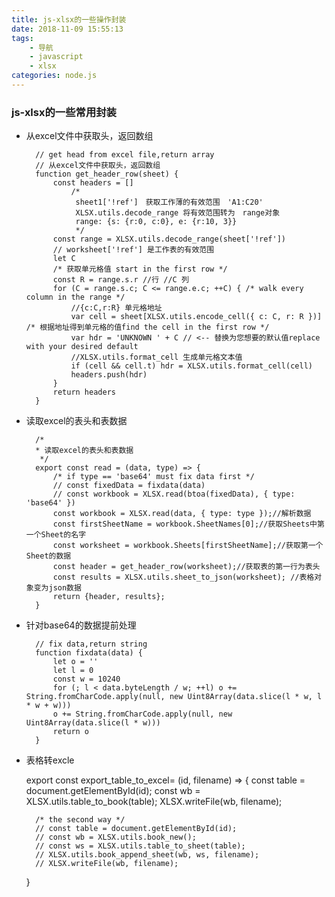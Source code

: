 ```yaml
---
title: js-xlsx的一些操作封装
date: 2018-11-09 15:55:13
tags:
	- 导航
	- javascript
	- xlsx
categories: node.js
---
```


### js-xlsx的一些常用封装

- 从excel文件中获取头，返回数组
		
		// get head from excel file,return array
		// 从excel文件中获取头，返回数组
		function get_header_row(sheet) {
		    const headers = []
		        /*
		         sheet1['!ref']　获取工作薄的有效范围　'A1:C20'
		         XLSX.utils.decode_range 将有效范围转为　range对象
		         range: {s: {r:0, c:0}, e: {r:10, 3}}
		         */
		    const range = XLSX.utils.decode_range(sheet['!ref']) 
		    // worksheet['!ref'] 是工作表的有效范围
		    let C
		    /* 获取单元格值 start in the first row */
		    const R = range.s.r //行 //C 列
		    for (C = range.s.c; C <= range.e.c; ++C) { /* walk every column in the range */
		        //{c:C,r:R} 单元格地址
		        var cell = sheet[XLSX.utils.encode_cell({ c: C, r: R })] /* 根据地址得到单元格的值find the cell in the first row */
		        var hdr = 'UNKNOWN ' + C // <-- 替换为您想要的默认值replace with your desired default
				//XLSX.utils.format_cell 生成单元格文本值
		        if (cell && cell.t) hdr = XLSX.utils.format_cell(cell)
		        headers.push(hdr)
		    }
		    return headers
		}

- 读取excel的表头和表数据

		/*
		* 读取excel的表头和表数据
		 */
		export const read = (data, type) => {
		    /* if type == 'base64' must fix data first */
		    // const fixedData = fixdata(data)
		    // const workbook = XLSX.read(btoa(fixedData), { type: 'base64' })
		    const workbook = XLSX.read(data, { type: type });//解析数据
		    const firstSheetName = workbook.SheetNames[0];//获取Sheets中第一个Sheet的名字
		    const worksheet = workbook.Sheets[firstSheetName];//获取第一个Sheet的数据
		    const header = get_header_row(worksheet);//获取表的第一行为表头
		    const results = XLSX.utils.sheet_to_json(worksheet); //表格对象变为json数据
		    return {header, results};
		}

- 针对base64的数据提前处理

		// fix data,return string
		function fixdata(data) {
		    let o = ''
		    let l = 0
		    const w = 10240
		    for (; l < data.byteLength / w; ++l) o += String.fromCharCode.apply(null, new Uint8Array(data.slice(l * w, l * w + w)))
		    o += String.fromCharCode.apply(null, new Uint8Array(data.slice(l * w)))
		    return o
		}

- 表格转excle

	export const export_table_to_excel= (id, filename) => {
	    const table = document.getElementById(id);
	    const wb = XLSX.utils.table_to_book(table);
	    XLSX.writeFile(wb, filename);
	
	    /* the second way */
	    // const table = document.getElementById(id);
	    // const wb = XLSX.utils.book_new();
	    // const ws = XLSX.utils.table_to_sheet(table);
	    // XLSX.utils.book_append_sheet(wb, ws, filename);
	    // XLSX.writeFile(wb, filename);
	}
